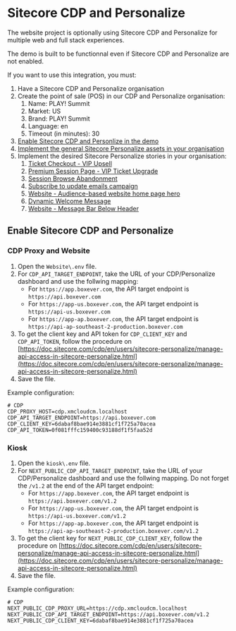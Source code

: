 # Sitecore CDP and Personalize

The website project is optionally using Sitecore CDP and Personalize for multiple web and full stack experiences.

The demo is built to be functionnal even if Sitecore CDP and Personalize are not enabled.

If you want to use this integration, you must:

1. Have a Sitecore CDP and Personalize organisation
2. Create the point of sale (POS) in our CDP and Personalize organisation:
   1. Name: PLAY! Summit
   2. Market: US
   3. Brand: PLAY! Summit
   4. Language: en
   5. Timeout (in minutes): 30
3. [Enable Sitecore CDP and Personlize in the demo](#enable-sitecore-cdp-and-personalize)
4. [Implement the general Sitecore Personalize assets in your organisation](stories/general.md)
5. Implement the desired Sitecore Personalize stories in your organisation:
   1. [Ticket Checkout - VIP Upsell](stories/ticket-checkout-vip-upsell.md)
   2. [Premium Session Page - VIP Ticket Upgrade](stories/premium-session-page-vip-ticket-upgrade.md)
   3. [Session Browse Abandonment](stories/session-browse-abandonment.md)
   4. [Subscribe to update emails campaign](stories/subscribe-to-update-emails-campaign.md)
   5. [Website - Audience-based website home page hero](stories/website-audience-based-website-home-page-hero.md)
   6. [Dynamic Welcome Message](stories/dynamic-welcome-message.md)
   7. [Website - Message Bar Below Header](stories/website-message-bar-below-header.md)

## Enable Sitecore CDP and Personalize

### CDP Proxy and Website

1. Open the `Website\.env` file.
2. For `CDP_API_TARGET_ENDPOINT`, take the URL of your CDP/Personalize dashboard and use the follwing mapping:
   - For `https://app.boxever.com`, the API target endpoint is `https://api.boxever.com`
   - For `https://app-us.boxever.com`, the API target endpoint is `https://api-us.boxever.com`
   - For `https://app-ap.boxever.com`, the API target endpoint is `https://api-ap-southeast-2-production.boxever.com`
3. To get the client key and API token for `CDP_CLIENT_KEY` and `CDP_API_TOKEN`, follow the procedure on [https://doc.sitecore.com/cdp/en/users/sitecore-personalize/manage-api-access-in-sitecore-personalize.html](https://doc.sitecore.com/cdp/en/users/sitecore-personalize/manage-api-access-in-sitecore-personalize.html)
4. Save the file.

Example configuration:

```text
# CDP
CDP_PROXY_HOST=cdp.xmcloudcm.localhost
CDP_API_TARGET_ENDPOINT=https://api.boxever.com
CDP_CLIENT_KEY=6dabaf8bae914e3881cf1f725a70acea
CDP_API_TOKEN=0f081fffc159400c93188df1f5faa52d
```

### Kiosk

1. Open the `kiosk\.env` file.
2. For `NEXT_PUBLIC_CDP_API_TARGET_ENDPOINT`, take the URL of your CDP/Personalize dashboard and use the follwing mapping. Do not forget the `/v1.2` at the end of the API target endpoint:
   - For `https://app.boxever.com`, the API target endpoint is `https://api.boxever.com/v1.2`
   - For `https://app-us.boxever.com`, the API target endpoint is `https://api-us.boxever.com/v1.2`
   - For `https://app-ap.boxever.com`, the API target endpoint is `https://api-ap-southeast-2-production.boxever.com/v1.2`
3. To get the client key for `NEXT_PUBLIC_CDP_CLIENT_KEY`, follow the procedure on [https://doc.sitecore.com/cdp/en/users/sitecore-personalize/manage-api-access-in-sitecore-personalize.html](https://doc.sitecore.com/cdp/en/users/sitecore-personalize/manage-api-access-in-sitecore-personalize.html)
4. Save the file.

Example configuration:

```text
# CDP
NEXT_PUBLIC_CDP_PROXY_URL=https://cdp.xmcloudcm.localhost
NEXT_PUBLIC_CDP_API_TARGET_ENDPOINT=https://api.boxever.com/v1.2
NEXT_PUBLIC_CDP_CLIENT_KEY=6dabaf8bae914e3881cf1f725a70acea
```
